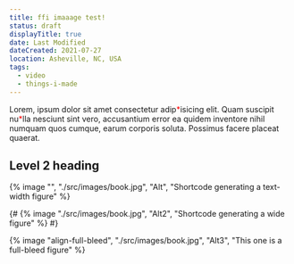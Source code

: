 ```yaml
---
title: ffi imaaage test!
status: draft
displayTitle: true
date: Last Modified
dateCreated: 2021-07-27
location: Asheville, NC, USA
tags:
  - video
  - things-i-made
---
```

Lorem, ipsum dolor sit amet consectetur adip<span style="color:red;">\*</span>isicing elit. Quam suscipit nu<span style="color:red;">\*</span>lla nesciunt sint vero, accusantium error ea quidem inventore nihil numquam quos cumque, earum corporis soluta. Possimus facere placeat quaerat.

## Level 2 heading

{% image "", "./src/images/book.jpg", "Alt", "Shortcode generating a text-width figure" %}

{# {% image "./src/images/book.jpg", "Alt2", "Shortcode generating a wide figure" %} #}

{% image "align-full-bleed", "./src/images/book.jpg", "Alt3", "This one is a full-bleed figure" %}

